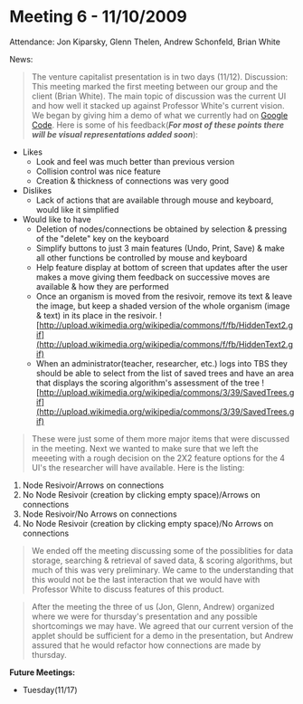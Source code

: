 # Meeting 6 - 11/10/2009 #

Attendance: Jon Kiparsky, Glenn Thelen, Andrew Schonfeld, Brian White

News:
> The venture capitalist presentation is in two days (11/12).
Discussion:
> This meeting marked the first meeting between our group and the client (Brian White).  The main topic of discussion was the current UI and how well it stacked up against Professor White's current vision.  We began by giving him a demo of what we currently had on [Google Code](http://www.cs.umb.edu/~kiparsky/TBS041/Applet04.html).  Here is some of his feedback(**_For most of these points there will be visual representations added soon_**):
  * Likes
    * Look and feel was much better than previous version
    * Collision control was nice feature
    * Creation & thickness of connections was very good
  * Dislikes
    * Lack of actions that are available through mouse and keyboard, would like it simplified
  * Would like to have
    * Deletion of nodes/connections be obtained by selection & pressing of the "delete" key on the keyboard
    * Simplify buttons to just 3 main features (Undo, Print, Save) & make all other functions be controlled by mouse and keyboard
    * Help feature display at bottom of screen that updates after the user makes a move giving them feedback on successive moves are available & how they are performed
    * Once an organism is moved from the resivoir, remove its text & leave the image, but keep a shaded version of the whole organism (image & text) in its place in the resivoir.
![http://upload.wikimedia.org/wikipedia/commons/f/fb/HiddenText2.gif](http://upload.wikimedia.org/wikipedia/commons/f/fb/HiddenText2.gif)
    * When an administrator(teacher, researcher, etc.) logs into TBS they should be able to select from the list of saved trees and have an area that displays the scoring algorithm's assessment of the tree
![http://upload.wikimedia.org/wikipedia/commons/3/39/SavedTrees.gif](http://upload.wikimedia.org/wikipedia/commons/3/39/SavedTrees.gif)
> These were just some of them more major items that were discussed in the meeting.  Next we wanted to make sure that we left the meeeting with a rough decision on the 2X2 feature options for the 4 UI's the researcher will have available.  Here is the listing:
  1. Node Resivoir/Arrows on connections
  1. No Node Resivoir (creation by clicking empty space)/Arrows on connections
  1. Node Resivoir/No Arrows on connections
  1. No Node Resivoir (creation by clicking empty space)/No Arrows on connections
> We ended off the meeting discussing some of the possiblities for data storage, searching & retrieval of saved data, & scoring algorithms, but much of this was very preliminary.  We came to the understanding that this would not be the last interaction that we would have with Professor White to discuss features of this product.

> After the meeting the three of us (Jon, Glenn, Andrew) organized where we were for thursday's presentation and any possible shortcomings we may have.  We agreed that our current version of the applet should be sufficient for a demo in the presentation, but Andrew assured that he would refactor how connections are made by thursday.

**Future Meetings:**
  * Tuesday(11/17)